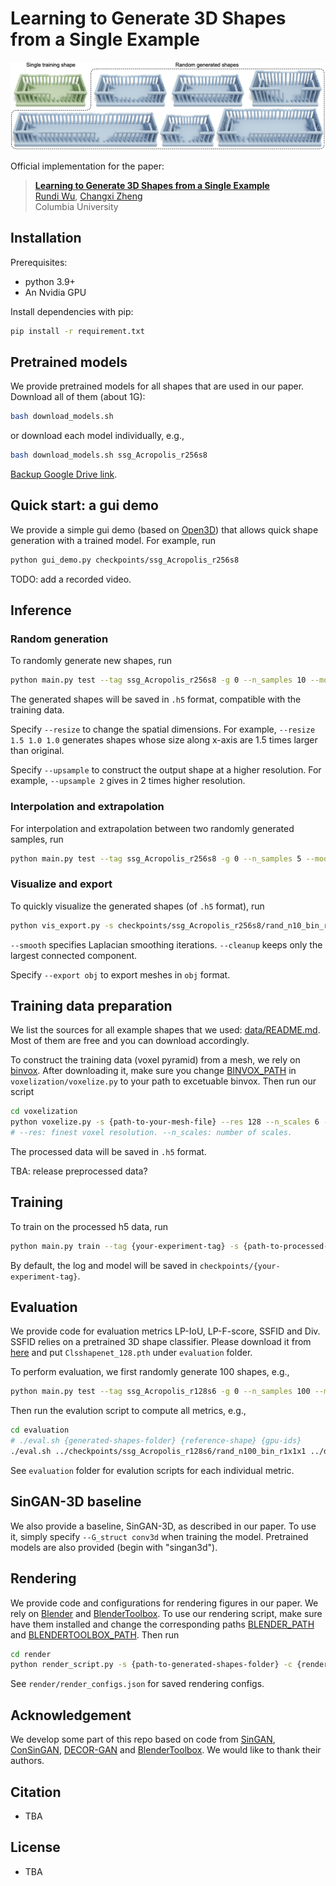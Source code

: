 # Learning to Generate 3D Shapes from a Single Example

![](teaser.jpg)

Official implementation for the paper:
> **[Learning to Generate 3D Shapes from a Single Example]()**  
> [Rundi Wu](https://www.cs.columbia.edu/~rundi/), [Changxi Zheng](http://www.cs.columbia.edu/~cxz/)  
> Columbia University  


## Installation
Prerequisites:
- python 3.9+
- An Nvidia GPU

Install dependencies with pip:
```bash
pip install -r requirement.txt
```


## Pretrained models
We provide pretrained models for all shapes that are used in our paper. Download all of them (about 1G):
```bash
bash download_models.sh
```
or download each model individually, e.g.,
```bash
bash download_models.sh ssg_Acropolis_r256s8
```
[Backup Google Drive link]().


## Quick start: a gui demo
We provide a simple gui demo (based on [Open3D](https://github.com/isl-org/Open3D/blob/master/examples/python/visualization/vis_gui.py)) that allows quick shape generation with a trained model. For example, run
```bash
python gui_demo.py checkpoints/ssg_Acropolis_r256s8
```

TODO: add a recorded video.


## Inference

### Random generation
To randomly generate new shapes, run
```bash
python main.py test --tag ssg_Acropolis_r256s8 -g 0 --n_samples 10 --mode rand
```
The generated shapes will be saved in `.h5` format, compatible with the training data.

Specify `--resize` to change the spatial dimensions. For example, `--resize 1.5 1.0 1.0` generates shapes whose size along x-axis are 1.5 times larger than original.

Specify `--upsample` to construct the output shape at a higher resolution. For example, `--upsample 2` gives in 2 times higher resolution.


### Interpolation and extrapolation
For interpolation and extrapolation between two randomly generated samples, run
```bash
python main.py test --tag ssg_Acropolis_r256s8 -g 0 --n_samples 5 --mode interp
```


### Visualize and export
To quickly visualize the generated shapes (of `.h5` format), run
```bash
python vis_export.py -s checkpoints/ssg_Acropolis_r256s8/rand_n10_bin_r1x1x1 -f mesh --smooth 3 --cleanup
```
`--smooth` specifies Laplacian smoothing iterations. `--cleanup` keeps only the largest connected component.

Specify `--export obj` to export meshes in `obj` format.


## Training data preparation
We list the sources for all example shapes that we used: [data/README.md](data/README.md). Most of them are free and you can download accordingly.

To construct the training data (voxel pyramid) from a mesh, we rely on [binvox](https://www.patrickmin.com/binvox/).
After downloading it, make sure you change [BINVOX_PATH]() in `voxelization/voxelize.py` to your path to excetuable binvox.
Then run our script
```bash
cd voxelization
python voxelize.py -s {path-to-your-mesh-file} --res 128 --n_scales 6 -o {save-path.h5}
# --res: finest voxel resolution. --n_scales: number of scales.
```
The processed data will be saved in `.h5` format.

TBA: release preprocessed data?


## Training
To train on the processed h5 data, run
```bash
python main.py train --tag {your-experiment-tag} -s {path-to-processed-h5-data} -g {gpu-id}
```
By default, the log and model will be saved in `checkpoints/{your-experiment-tag}`.


## Evaluation
We provide code for evaluation metrics LP-IoU, LP-F-score, SSFID and Div.
SSFID relies on a pretrained 3D shape classifier. Please download it from [here](https://drive.google.com/file/d/1HjnDudrXsNY4CYhIGhH4Q0r3-NBnBaiC/view?usp=sharing) and put `Clsshapenet_128.pth` under `evaluation` folder.

To perform evaluation, we first randomly generate 100 shapes, e.g.,
```bash
python main.py test --tag ssg_Acropolis_r128s6 -g 0 --n_samples 100 --mode rand
```

Then run the evalution script to compute all metrics, e.g.,
```bash
cd evaluation
# ./eval.sh {generated-shapes-folder} {reference-shape} {gpu-ids}
./eval.sh ../checkpoints/ssg_Acropolis_r128s6/rand_n100_bin_r1x1x1 ../data/Acropolis_r128s6.h5 0
```
See `evaluation` folder for evalution scripts for each individual metric.


## SinGAN-3D baseline
We also provide a baseline, SinGAN-3D, as described in our paper. To use it, simply specify `--G_struct conv3d` when training the model. Pretrained models are also provided (begin with "singan3d").


## Rendering
We provide code and configurations for rendering figures in our paper.
We rely on [Blender](https://www.blender.org) and [BlenderToolbox](https://github.com/HTDerekLiu/BlenderToolbox).
To use our rendering script, make sure have them installed and change the corresponding paths [BLENDER_PATH]() and [BLENDERTOOLBOX_PATH]().
Then run
```bash
cd render
python render_script.py -s {path-to-generated-shapes-folder} -c {render-config-name} --smooth 3 --cleanup
```
See `render/render_configs.json` for saved rendering configs.


## Acknowledgement
We develop some part of this repo based on code from [SinGAN](https://github.com/tamarott/SinGAN), [ConSinGAN](https://github.com/tohinz/ConSinGAN), [DECOR-GAN](https://github.com/czq142857/DECOR-GAN) and [BlenderToolbox](https://github.com/HTDerekLiu/BlenderToolbox). We would like to thank their authors.

## Citation
- TBA

## License
- TBA
